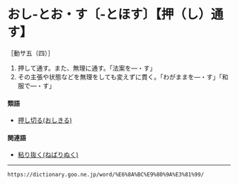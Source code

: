 # おし‐とお・す〔‐とほす〕【押（し）通す】

［動サ五（四）］

1. 押して通す。また、無理に通す。「法案を―・す」
2. その主張や状態などを無理をしても変えずに貫く。「わがままを―・す」「和服で―・す」
    

#### 類語

-   [押し切る(おしきる)](https://dictionary.goo.ne.jp/word/%E6%8A%BC%E5%88%87%E3%82%8B/#jn-30972)

#### 関連語

-   [粘り抜く(ねばりぬく)](https://dictionary.goo.ne.jp/word/%E7%B2%98%E3%82%8A%E6%8A%9C%E3%81%8F/#jn-170563)

---
`https://dictionary.goo.ne.jp/word/%E6%8A%BC%E9%80%9A%E3%81%99/`